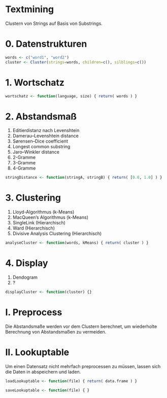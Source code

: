 # Textmining
Clustern von Strings auf Basis von Substrings.


# 0. Datenstrukturen

```r
words <- c("word1", "word2")
cluster <- Cluster(strings=words, children=c(), silblings=c())
```

# 1. Wortschatz

```r
wortschatz <- function(language, size) { return( words ) }
```
# 2. Abstandsmaß

  1. Editierdistanz nach Levenshtein
  2. Damerau–Levenshtein distance
  3. Sørensen–Dice coefficient
  4. Longest common substring
  5. Jaro–Winkler distance
  6. 2-Gramme
  7. 3-Gramme
  8. 4-Gramme

```r
stringDistance <- function(stringA, stringB) { return( [0.0, 1.0] ) }
```

# 3. Clustering
  1. Lloyd-Algorithmus (k-Means)
  2. MacQueen’s Algorithmus (k-Means)
  3. SingleLink (Hierarchisch)
  4. Ward (Hierarchisch)
  5. Divisive Analysis Clustering (Hierarchisch)

```r
analyseCluster <- function(words, kMeans) { return( cluster ) }
```

# 4. Display
  1. Dendogram
  2. ?

```r
displayCluster <- function(cluster) {}
```

# I. Preprocess

Die Abstandsmaße werden vor dem Clustern berechnet, um wiederholte Berechnung von Abstandsmaßen zu vermeiden.

# II. Lookuptable

Um einen Datensatz nicht mehrfach preprocessen zu müssen, lassen sich die Daten in abspeichern und laden.

```r
loadLookuptable <- function(file) { return( data.frame ) }
```

```r
saveLookuptable <- function(file) { }
```